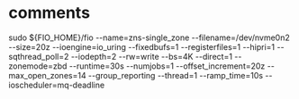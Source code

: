# comments

sudo ${FIO_HOME}/fio --name=zns-single_zone --filename=/dev/nvme0n2 --size=20z --ioengine=io_uring --fixedbufs=1 --registerfiles=1 --hipri=1 --sqthread_poll=2 --iodepth=2 --rw=write --bs=4K --direct=1 --zonemode=zbd --runtime=30s --numjobs=1 --offset_increment=20z --max_open_zones=14 --group_reporting --thread=1 --ramp_time=10s --ioscheduler=mq-deadline
